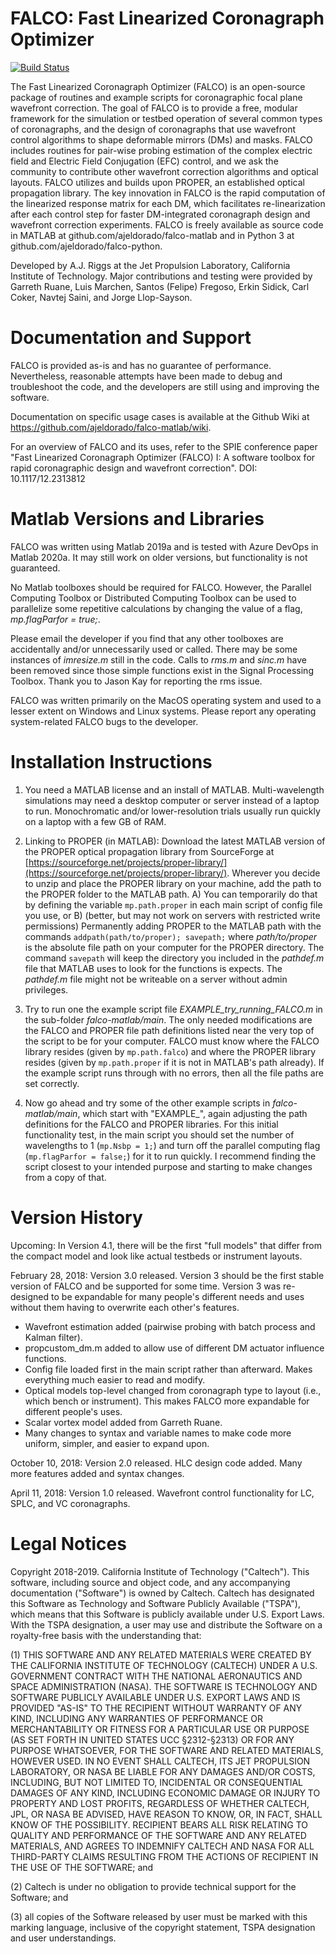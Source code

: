 # FALCO: Fast Linearized Coronagraph Optimizer
[![Build Status](https://dev.azure.com/highcontrast/falco-matlab/_apis/build/status/ajeldorado.falco-matlab?branchName=master)](https://dev.azure.com/highcontrast/falco-matlab/_build/latest?definitionId=1&branchName=master)

The Fast Linearized Coronagraph Optimizer (FALCO) is an open-source package of routines and example scripts for coronagraphic focal plane wavefront correction. The goal of FALCO is to provide a free, modular framework for the simulation or testbed operation of several common types of coronagraphs, and the design of coronagraphs that use wavefront control algorithms to shape deformable mirrors (DMs) and masks. FALCO includes routines for pair-wise probing estimation of the complex electric field and Electric Field Conjugation (EFC) control, and we ask the community to contribute other wavefront correction algorithms and optical layouts. FALCO utilizes and builds upon PROPER, an established optical propagation library. The key innovation in FALCO is the rapid computation of the linearized response matrix for each DM, which facilitates re-linearization after each control step for faster DM-integrated coronagraph design and wavefront correction experiments. FALCO is freely available as source code in MATLAB at github.com/ajeldorado/falco-matlab and in Python 3 at github.com/ajeldorado/falco-python.

Developed by A.J. Riggs at the Jet Propulsion Laboratory, California Institute of Technology.
Major contributions and testing were provided by Garreth Ruane, Luis Marchen, Santos (Felipe) Fregoso, Erkin Sidick, Carl Coker, Navtej Saini, and Jorge Llop-Sayson.

# Documentation and Support

FALCO is provided as-is and has no guarantee of performance. Nevertheless, reasonable attempts have been made to debug and troubleshoot the code, and the developers are still using and improving the software.

Documentation on specific usage cases is available at the Github Wiki at https://github.com/ajeldorado/falco-matlab/wiki.

For an overview of FALCO and its uses, refer to the SPIE conference paper "Fast Linearized Coronagraph Optimizer (FALCO) I: A software toolbox for rapid coronagraphic design and wavefront correction". 
DOI: 10.1117/12.2313812

# Matlab Versions and Libraries

FALCO was written using Matlab 2019a and is tested with Azure DevOps in Matlab 2020a. It may still work on older versions, but functionality is not guaranteed.

No Matlab toolboxes should be required for FALCO. However, the Parallel Computing Toolbox or Distributed Computing Toolbox can be used to parallelize some repetitive calculations by changing the value of a flag, *mp.flagParfor = true;*. 

Please email the developer if you find that any other toolboxes are accidentally and/or unnecessarily used or called. There may be some instances of *imresize.m* still in the code. Calls to *rms.m* and *sinc.m* have been removed since those simple functions exist in the Signal Processing Toolbox. Thank you to Jason Kay for reporting the rms issue.

FALCO was written primarily on the MacOS operating system and used to a lesser extent on Windows and Linux systems. Please report any operating system-related FALCO bugs to the developer.


# Installation Instructions

1) You need a MATLAB license and an install of MATLAB. Multi-wavelength simulations may need a desktop computer or server instead of a laptop to run. Monochromatic and/or lower-resolution trials usually run quickly on a laptop with a few GB of RAM.

2) Linking to PROPER (in MATLAB): Download the latest MATLAB version of the PROPER optical propagation library from SourceForge at [https://sourceforge.net/projects/proper-library/](https://sourceforge.net/projects/proper-library/). Wherever you decide to unzip and place the PROPER library on your machine, add the path to the PROPER folder to the MATLAB path. 
  A) You can temporarily do that by defining the variable `mp.path.proper` in each main script of config file you use, or 
  B) (better, but may not work on servers with restricted write permissions) Permanently adding PROPER to the MATLAB path with the commands 
       `addpath(path/to/proper); savepath;`
     where _path/to/proper_ is the absolute file path on your computer for the PROPER directory. The command `savepath` will keep the directory you included in the *pathdef.m* file that MATLAB uses to look for the functions is expects. The *pathdef.m* file might not be writeable on a server without admin privileges. 

3) Try to run one the example script file _EXAMPLE_try_running_FALCO.m_ in the sub-folder *falco-matlab/main*. The only needed modifications are the FALCO and PROPER file path definitions listed near the very top of the script to be for your computer. FALCO must know where the FALCO library resides (given by `mp.path.falco`) and where the PROPER library resides (given by `mp.path.proper` if it is not in MATLAB's path already). If the example script runs through with no errors, then all the file paths are set correctly.

4) Now go ahead and try some of the other example scripts in _falco-matlab/main_, which start with "EXAMPLE_", again adjusting the path definitions for the FALCO and PROPER libraries. For this initial functionality test, in the main script you should set the number of wavelengths to 1 (`mp.Nsbp = 1;`) and turn off the parallel computing  flag (`mp.flagParfor = false;`) for it to run quickly. I recommend finding the script closest to your intended purpose and starting to make changes from a copy of that.


# Version History

Upcoming: In Version 4.1, there will be the first "full models" that differ from the compact model and look like actual testbeds or instrument layouts.

February 28, 2018: Version 3.0 released. Version 3 should be the first stable version of FALCO and be supported for some time. Version 3 was re-designed to be expandable for many people's different needs and uses without them having to overwrite each other's features.
  - Wavefront estimation added (pairwise probing with batch process and Kalman filter).
  - propcustom_dm.m added to allow use of different DM actuator influence functions.
  - Config file loaded first in the main script rather than afterward. Makes everything much easier to read and modify.
  - Optical models top-level changed from coronagraph type to layout (i.e., which bench or instrument). This makes FALCO more expandable for different people's uses.
  - Scalar vortex model added from Garreth Ruane.
  - Many changes to syntax and variable names to make code more uniform, simpler, and easier to expand upon.

October 10, 2018:  Version 2.0 released. HLC design code added. Many more features added and syntax changes.

April 11, 2018:    Version 1.0 released. Wavefront control functionality for LC, SPLC, and VC coronagraphs.


# Legal Notices

Copyright 2018-2019. California Institute of Technology ("Caltech"). This software, including source and object code, and any accompanying documentation ("Software") is owned by Caltech. Caltech has designated this Software as Technology and Software Publicly Available ("TSPA"), which means that this Software is publicly available under U.S. Export Laws. With the TSPA designation, a user may use and distribute the Software on a royalty-free basis with the understanding that:

(1) THIS SOFTWARE AND ANY RELATED MATERIALS WERE CREATED BY THE CALIFORNIA INSTITUTE OF TECHNOLOGY (CALTECH) UNDER A U.S. GOVERNMENT CONTRACT WITH THE NATIONAL AERONAUTICS AND SPACE ADMINISTRATION (NASA). THE SOFTWARE IS TECHNOLOGY AND SOFTWARE PUBLICLY AVAILABLE UNDER U.S. EXPORT LAWS AND IS PROVIDED "AS-IS" TO THE RECIPIENT WITHOUT WARRANTY OF ANY KIND, INCLUDING ANY WARRANTIES OF PERFORMANCE OR MERCHANTABILITY OR FITNESS FOR A PARTICULAR USE OR PURPOSE (AS SET FORTH IN UNITED STATES UCC §2312-§2313) OR FOR ANY PURPOSE WHATSOEVER, FOR THE SOFTWARE AND RELATED MATERIALS, HOWEVER USED.
IN NO EVENT SHALL CALTECH, ITS JET PROPULSION LABORATORY, OR NASA BE LIABLE FOR ANY DAMAGES AND/OR COSTS, INCLUDING, BUT NOT LIMITED TO, INCIDENTAL OR CONSEQUENTIAL DAMAGES OF ANY KIND, INCLUDING ECONOMIC DAMAGE OR INJURY TO PROPERTY AND LOST PROFITS, REGARDLESS OF WHETHER CALTECH, JPL, OR NASA BE ADVISED, HAVE REASON TO KNOW, OR, IN FACT, SHALL KNOW OF THE POSSIBILITY.
RECIPIENT BEARS ALL RISK RELATING TO QUALITY AND PERFORMANCE OF THE SOFTWARE AND ANY RELATED MATERIALS, AND AGREES TO INDEMNIFY CALTECH AND NASA FOR ALL THIRD-PARTY CLAIMS RESULTING FROM THE ACTIONS OF RECIPIENT IN THE USE OF THE SOFTWARE; and

(2) Caltech is under no obligation to provide technical support for the Software; and

(3) all copies of the Software released by user must be marked with this marking language, inclusive of the copyright statement, TSPA designation and user understandings.

